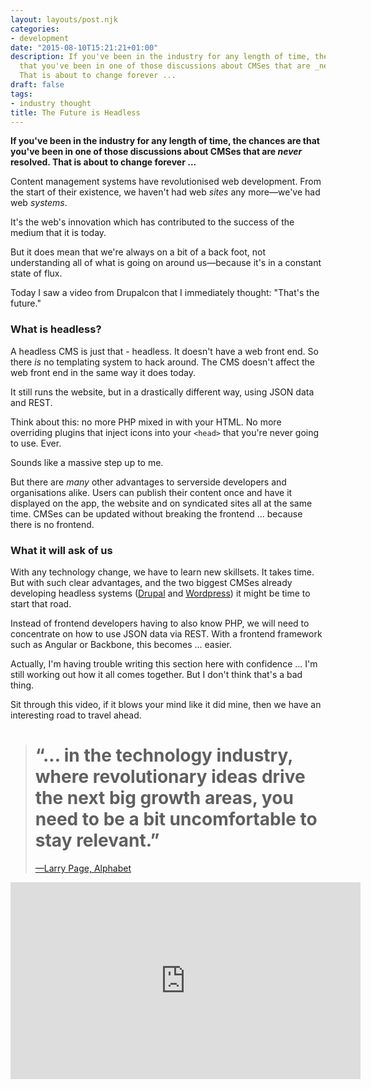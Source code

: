 ```yaml
---
layout: layouts/post.njk
categories:
- development
date: "2015-08-10T15:21:21+01:00"
description: If you've been in the industry for any length of time, the chances are
  that you've been in one of those discussions about CMSes that are _never_ resolved.
  That is about to change forever ...
draft: false
tags:
- industry thought
title: The Future is Headless
---
```


**If you've been in the industry for any length of time, the chances are that you've been in one of those discussions about CMSes that are _never_ resolved. That is about to change forever ...**

Content management systems have revolutionised web development. From the start of their existence, we haven't had web _sites_ any more—we've had web _systems_.

It's the web's innovation which has contributed to the success of the medium that it is today.

But it does mean that we're always on a bit of a back foot, not understanding all of what is going on around us—because it's in a constant state of flux.

Today I saw a video from Drupalcon that I immediately thought: "That's the future."

### What is headless?

A headless CMS is just that - headless. It doesn't have a web front end. So there _is_ no templating system to hack around. The CMS doesn't affect the web front end in the same way it does today.

It still runs the website, but in a drastically different way, using JSON data and REST.

Think about this: no more PHP mixed in with your HTML. No more overriding plugins that inject icons into your `<head>` that you're never going to use. Ever.

Sounds like a massive step up to me.

But there are _many_ other advantages to serverside developers and organisations alike. Users can publish their content once and have it displayed on the app, the website and on syndicated sites all at the same time. CMSes can be updated without breaking the frontend ... because there is no frontend.

### What it will ask of us

With any technology change, we have to learn new skillsets. It takes time. But with such clear advantages, and the two biggest CMSes already developing headless systems ([Drupal](https://groups.drupal.org/headless-drupal "Drupal Headless community group") and [Wordpress](https://v2.wp-api.org/ "Wordpress API documentation")) it might be time to start that road.

Instead of frontend developers having to also know PHP, we will need to concentrate on how to use JSON data via REST. With a frontend framework such as Angular or Backbone, this becomes ... easier.

Actually, I'm having trouble writing this section here with confidence ... I'm still working out how it all comes together. But I don't think that's a bad thing.

Sit through this video, if it blows your mind like it did mine, then we have an interesting road to travel ahead.

<blockquote>
<h1>“... in the technology industry, where revolutionary ideas drive the next big growth areas, you need to be a bit uncomfortable to stay relevant.”</h1>
<attr><a href="https://abc.xyz/">—Larry Page, Alphabet</a></attr>
</blockquote>

<iframe width="560" height="315" src="https://www.youtube.com/embed/GX9z5M9mz30" frameborder="0" allowfullscreen></iframe>
